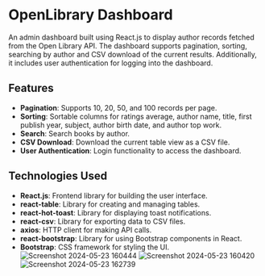 # OpenLibrary Dashboard

An admin dashboard built using React.js to display author records fetched from the Open Library API. The dashboard supports pagination, sorting, searching by author and CSV download of the current results. Additionally, it includes user authentication for logging into the dashboard.

## Features

- **Pagination**: Supports 10, 20, 50, and 100 records per page.
- **Sorting**: Sortable columns for ratings average, author name, title, first publish year, subject, author birth date, and author top work.
- **Search**: Search books by author.
- **CSV Download**: Download the current table view as a CSV file.
- **User Authentication**: Login functionality to access the dashboard.

## Technologies Used

- **React.js**: Frontend library for building the user interface.
- **react-table**: Library for creating and managing tables.
- **react-hot-toast**: Library for displaying toast notifications.
- **react-csv**: Library for exporting data to CSV files.
- **axios**: HTTP client for making API calls.
- **react-bootstrap**: Library for using Bootstrap components in React.
- **Bootstrap**: CSS framework for styling the UI.
![Screenshot 2024-05-23 160444](https://github.com/p00jitha/admin-dashboard/assets/129841150/a28161fe-1b67-4172-9127-d4a9cfa0d285)
![Screenshot 2024-05-23 160420](https://github.com/p00jitha/admin-dashboard/assets/129841150/f9619e45-99db-4d02-a5a9-9086569a52e2)
![Screenshot 2024-05-23 162739](https://github.com/p00jitha/admin-dashboard/assets/129841150/8057cc62-d4bc-4c61-b786-cf96c618c9cb)



